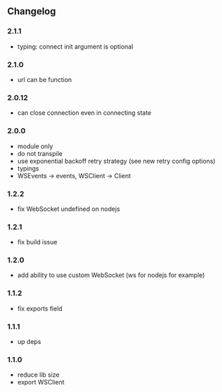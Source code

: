 ## Changelog

### 2.1.1

- typing: connect init argument is optional

### 2.1.0

- url can be function

### 2.0.12

- can close connection even in connecting state

### 2.0.0

- module only
- do not transpile
- use exponential backoff retry strategy (see new retry config options)
- typings
- WSEvents -> events, WSClient -> Client

### 1.2.2

- fix WebSocket undefined on nodejs

### 1.2.1

- fix build issue

### 1.2.0

- add ability to use custom WebSocket (ws for nodejs for example)

### 1.1.2

- fix exports field

### 1.1.1

- up deps

### 1.1.0

- reduce lib size
- export WSClient
